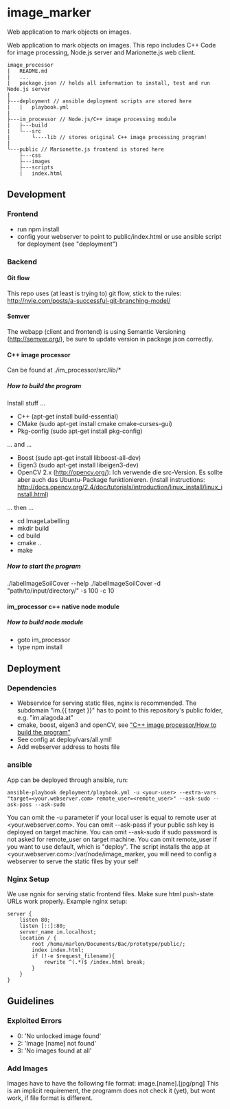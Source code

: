 # image_marker
Web application to mark objects on images.

Web application to mark objects on images. This repo includes C++ Code for image processing, Node.js server and Marionette.js web client.

```
image_processor
|   README.md
|   ...
|   package.json // holds all information to install, test and run Node.js server
|
├---deployment // ansible deployment scripts are stored here
|   |   playbook.yml
|
├---im_processor // Node.js/C++ image processing module
|   ├---build
|   └---src
|       └----lib // stores original C++ image processing program!
|
└---public // Marionette.js frontend is stored here
    ├---css
    ├---images
    ├---scripts
    |   index.html
```

## Development

### Frontend
- run npm install
- config your webserver to point to public/index.html or use ansible script for deployment (see "deployment")

### Backend
#### Git flow
This repo uses (at least is trying to) git flow, stick to the rules: http://nvie.com/posts/a-successful-git-branching-model/

#### Semver
The webapp (client and frontend) is using Semantic Versioning (http://semver.org/), be sure to update version in package.json correctly.

#### C++ image processor

Can be found at ./im_processor/src/lib/*

##### How to build the program
Install stuff ...

- C++ (apt-get install build-essential)
- CMake (sudo apt-get install cmake cmake-curses-gui)
- Pkg-config (sudo apt-get install pkg-config)

... and ... 

- Boost (sudo apt-get install libboost-all-dev)
- Eigen3 (sudo apt-get install libeigen3-dev)
- OpenCV 2.x (http://opencv.org/): Ich verwende die src-Version. Es sollte aber auch das Ubuntu-Package funktionieren.
(install instructions: http://docs.opencv.org/2.4/doc/tutorials/introduction/linux_install/linux_install.html)

... then ...

- cd ImageLabelling
- mkdir build
- cd build
- cmake ..
- make

##### How to start the program
./labelImageSoilCover --help
./labelImageSoilCover -d "path/to/input/directory/" -s 100 -c 10

#### im_processor c++ native node module
##### How to build node module
- goto im_processor
- type npm install

## Deployment
### Dependencies
- Webservice for serving static files, nginx is recommended. The subdomain "im.{{ target }}" has to point to this repository's public folder, e.g. "im.alagoda.at"
- cmake, boost, eigen3 and openCV, see ["C++ image processor/How to build the program"](#how-to-build-the-program)
- See config at deploy/vars/all.yml!
- Add webserver address to hosts file

### ansible
App can be deployed through ansible, run:
```
ansible-playbook deployment/playbook.yml -u <your-user> --extra-vars "target=<your.webserver.com> remote_user=<remote_user>" --ask-sudo --ask-pass --ask-sudo
```
You can omit the -u parameter if your local user is equal to remote user at <your.webserver.com>.
You can omit --ask-pass if your public ssh key is deployed on target machine.
You can omit --ask-sudo if sudo password is not asked for remote_user on target machine.
You can omit remote_user if you want to use default, which is "deploy".
The script installs the app at <your.webserver.com>:/var/node/image_marker, you will need to config a webserver to serve the static files by your self

### Nginx Setup
We use ngnix for serving static frontend files. Make sure html push-state URLs work properly. Example nginx setup:

```
server {
    listen 80;
    listen [::]:80;
    server_name im.localhost;
    location / {
        root /home/marlon/Documents/Bac/prototype/public/;
        index index.html;
        if (!-e $request_filename){
            rewrite ^(.*)$ /index.html break;
        }
    }
}
```

## Guidelines
### Exploited Errors
- 0: 'No unlocked image found'
- 2: 'Image [name] not found'
- 3: 'No images found at all'

### Add Images
Images have to have the following file format: image.[name].[jpg/png]
This is an implicit requirement, the programm does not check it (yet), but wont work, if file format is different.